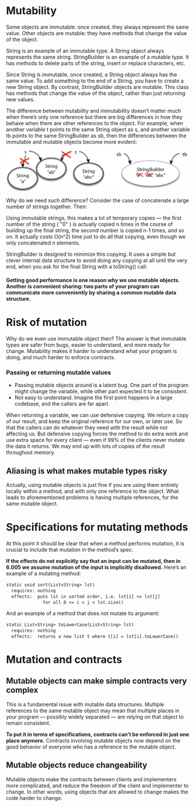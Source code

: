 # Mutability

Some objects are immutable: once created, they always represent the same value. Other objects are mutable: they have methods that change the value of the object.

String is an example of an immutable type. A String object always represents the same string. StringBuilder is an example of a mutable type. It has methods to delete parts of the string, insert or replace characters, etc.

Since String is immutable, once created, a String object always has the same value. To add something to the end of a String, you have to create a new String object. By contrast, StringBuilder objects are mutable. This class has methods that change the value of the object, rather than just returning new values.

The difference between mutability and immutability doesn’t matter much when there’s only one reference but there are big differences in how they behave when there are other references to the object. For example, when another variable t points to the same String object as s, and another variable tb points to the same StringBuilder as sb, then the differences between the immutable and mutable objects become more evident:
![Screenshot 2023-07-09 035117.png](../_resources/Screenshot%202023-07-09%20035117.png)

Why do we need such difference? Consider the case of concatenate a large number of strings together. Then:

Using immutable strings, this makes a lot of temporary copies — the first number of the string ( "0" ) is actually copied n times in the course of building up the final string, the second number is copied n-1 times, and so on. It actually costs O(n^2) time just to do all that copying, even though we only concatenated n elements.

StringBuilder is designed to minimize this copying. It uses a simple but clever internal data structure to avoid doing any copying at all until the very end, when you ask for the final String with a toString() call:

#### Getting good performance is one reason why we use mutable objects. Another is convenient sharing: two parts of your program can communicate more conveniently by sharing a common mutable data structure.

# Risk of mutation

Why do we even use immutable object then? The answer is that immutable types are safer from bugs, easier to understand, and more ready for change. Mutability makes it harder to understand what your program is doing, and much harder to enforce contracts.

### Passing or returning mutable values

- Passing mutable objects around is a latent bug. One part of the program might change the variable, while other part expected it to be consistent.
- Not easy to understand. Imagine the first point happens in a large codebase, and the callers are far apart.

When returning a variable, we can use defensive copying. We return a copy of our result, and keep the original reference for our own, or later use. So that the callers can do whatever they need with the result while not affecting us. But defensive copying forces the method to do extra work and use extra space for every client — even if 99% of the clients never mutate the data it returns. We may end up with lots of copies of the result throughout memory.

## Aliasing is what makes mutable types risky

Actually, using mutable objects is just fine if you are using them entirely locally within a method, and with only one reference to the object. What leads to aforementioned problems is having multiple references, for the same mutable object.

# Specifications for mutating methods

At this point it should be clear that when a method performs mutation, it is crucial to include that mutation in the method’s spec.

**If the effects do not explicitly say that an input can be mutated, then in 6.005 we assume mutation of the input is implicitly disallowed.** Here’s an example of a mutating method:

```
static void sort(List<String> lst)
  requires: nothing
  effects:  puts lst in sorted order, i.e. lst[i] <= lst[j]
              for all 0 <= i < j < lst.size()
```

And an example of a method that does not mutate its argument:

```
static List<String> toLowerCase(List<String> lst)
  requires: nothing
  effects:  returns a new list t where t[i] = lst[i].toLowerCase()
```

# Mutation and contracts

## Mutable objects can make simple contracts very complex

This is a fundamental issue with mutable data structures. Multiple references to the same mutable object may mean that multiple places in your program — possibly widely separated — are relying on that object to remain consistent.

**To put it in terms of specifications, contracts can’t be enforced in just one place anymore.** Contracts involving mutable objects now depend on the good behavior of everyone who has a reference to the mutable object.

## Mutable objects reduce changeability

Mutable objects make the contracts between clients and implementers more complicated, and reduce the freedom of the client and implementer to change. In other words, using objects that are allowed to change makes the code harder to change.